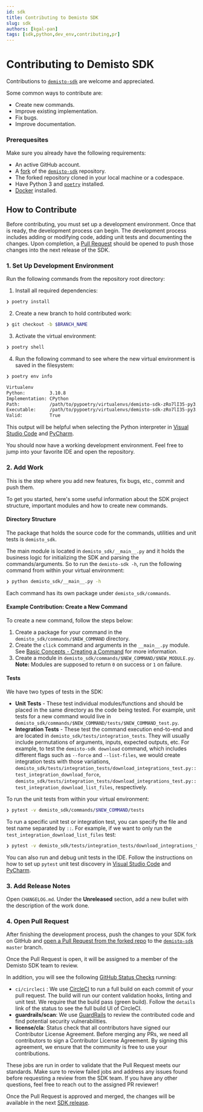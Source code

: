 ```yaml
---
id: sdk
title: Contributing to Demisto SDK
slug: sdk
authors: [kgal-pan]
tags: [sdk,python,dev_env,contributing,pr]
---
```


# Contributing to Demisto SDK

Contributions to [`demisto-sdk`](https://github.com/demisto/demisto-sdk) are welcome and appreciated. 

Some common ways to contribute are:

- Create new commands.
- Improve existing implementation.
- Fix bugs.
- Improve documentation. 

### Prerequesites

Make sure you already have the following requirements:

* An active GitHub account.
* A [fork](https://docs.github.com/en/get-started/quickstart/fork-a-repo) of the [`demisto-sdk`](https://github.com/demisto/demisto-sdk) repository. 
* The forked repository cloned in your local machine or a codespace.
* Have Python 3 and [`poetry`](https://python-poetry.org/docs/#installation) installed.
* [Docker](https://docs.docker.com/engine/install/) installed.

## How to Contribute

Before contributing, you must set up a development environment. Once that is ready, the development process can begin. The development process includes adding or modifying code, adding unit tests and documenting the changes. Upon completion, a [Pull Request](https://docs.github.com/en/pull-requests/collaborating-with-pull-requests/proposing-changes-to-your-work-with-pull-requests/about-pull-requests) should be opened to push those changes into the next release of the SDK. 

### 1. Set Up Development Environment

Run the following commands from the repository root directory:

1. Install all required dependencies:

```bash
❯ poetry install
```

2. Create a new branch to hold contributed work:

```bash
❯ git checkout -b $BRANCH_NAME
```

3. Activate the virtual environment:

```bash
❯ poetry shell 
```

4. Run the following command to see where the new virtual environment is saved in the filesystem:

```bash
❯ poetry env info

Virtualenv
Python:         3.10.8
Implementation: CPython
Path:           /path/to/pypoetry/virtualenvs/demisto-sdk-zRo7lI35-py3.10
Executable:     /path/to/pypoetry/virtualenvs/demisto-sdk-zRo7lI35-py3.10/bin/python
Valid:          True
```

This output will be helpful when selecting the Python interpreter in [Visual Studio Code](https://code.visualstudio.com/docs/python/environments) and [PyCharm](https://www.jetbrains.com/help/pycharm/configuring-python-interpreter.html#add-existing-interpreter).

You should now have a working development environment. Feel free to jump into your favorite IDE and open the repository.

### 2. Add Work

This is the step where you add new features, fix bugs, etc., commit and push them.

To get you started, here's some useful information about the SDK project structure, important modules and how to create new commands. 
#### Directory Structure

The package that holds the source code for the commands, utilities and unit tests is `demisto_sdk`.

The main module is located in `demisto_sdk/__main__.py` and it holds the business logic for initializing the SDK and parsing the commands/arguments. So to run the `demisto-sdk -h`, run the following command from within your virtual environment:

```bash
❯ python demisto_sdk/__main__.py -h
```

Each command has its own package under `demisto_sdk/commands`.

#### Example Contribution: Create a New Command

To create a new command, follow the steps below:

1. Create a package for your command in the `demisto_sdk/commands/$NEW_COMMAND` directory.
2. Create the `click` command and arguments in the `__main__.py` module. See [Basic Concepts - Creating a Command](https://click.palletsprojects.com/en/8.1.x/quickstart/#basic-concepts-creating-a-command) for more information.
3. Create a module in `demisto_sdk/commands/$NEW_COMMAND/$NEW_MODULE.py`.
   **Note:** Modules are supposed to return `0` on success or `1` on failure. 


#### Tests

We have two types of tests in the SDK:

* **Unit Tests** - These test individual modules/functions and should be placed in the same directory as the code being tested. For example, unit tests for a new command would live in `demisto_sdk/commands/$NEW_COMMAND/tests/$NEW_COMMAND_test.py`.
* **Integration Tests** - These test the command execution end-to-end and are located in `demisto_sdk/tests/integration_tests`. They will usually include permutations of arguments, inputs, expected outputs, etc.  For example, to test the `demisto-sdk download` command, which includes different flags such as `--force` and `--list-files`, we would create integration tests with those variations, `demisto_sdk/tests/integration_tests/download_integrations_test.py::test_integration_download_force`, `demisto_sdk/tests/integration_tests/download_integrations_test.py::test_integration_download_list_files`, respectively.

To run the unit tests from within your virtual environment:

```bash
❯ pytest -v demisto_sdk/commands/$NEW_COMMAND/tests
```

To run a specific unit test or integration test, you can specify the file and test name separated by `::`. For example, if we want to only run the `test_integration_download_list_files` test:
```bash
❯ pytest -v demisto_sdk/tests/integration_tests/download_integrations_test.py::test_integration_download_list_files
```

You can also run and debug unit tests in the IDE. Follow the instructions on how to set up `pytest` unit test discovery in [Visual Studio Code](https://code.visualstudio.com/docs/python/testing) and [PyCharm](https://www.jetbrains.com/help/pycharm/pytest.html#create-pytest-test).


### 3. Add Release Notes

Open `CHANGELOG.md`. Under the **Unreleased** section, add a new bullet with the description of the work done.

### 4. Open Pull Request

After finishing the development process, push the changes to your SDK fork on GitHub and [open a Pull Request from the forked repo](https://help.github.com/articles/creating-a-pull-request-from-a-fork/) to the [`demisto-sdk`](https://github.com/demisto/demisto-sdk) `master` branch.

Once the Pull Request is open, it will be assigned to a member of the Demisto SDK team to review. 

In addition, you will see the following [GitHub Status Checks](https://help.github.com/en/github/collaborating-with-issues-and-pull-requests/about-status-checks) running:

* `ci/circleci` : We use [CircleCI](https://circleci.com/gh/demisto/demisto-sdk) to run a full build on each commit of your pull request. The build will run our content validation hooks, linting and unit test. We require that the build pass (green build). Follow the `details` link of the status to see the full build UI of CircleCI.
* **guardrails/scan**: We use [GuardRails](https://www.guardrails.io/) to review the contributed code and find potential security vulnerabilities.
* **license/cla**: Status check that all contributors have signed our Contributor License Agreement. Before merging any PRs, we need all contributors to sign a Contributor License Agreement. By signing this agreement, we ensure that the community is free to use your contributions.

These jobs are run in order to validate that the Pull Request meets our standards. Make sure to review failed jobs and address any issues found before requesting a review from the SDK team. If you have any other questions, feel free to reach out to the assigned PR reviewer!

Once the Pull Request is approved and merged, the changes will be available in the next [SDK release](https://github.com/demisto/demisto-sdk/releases/).
